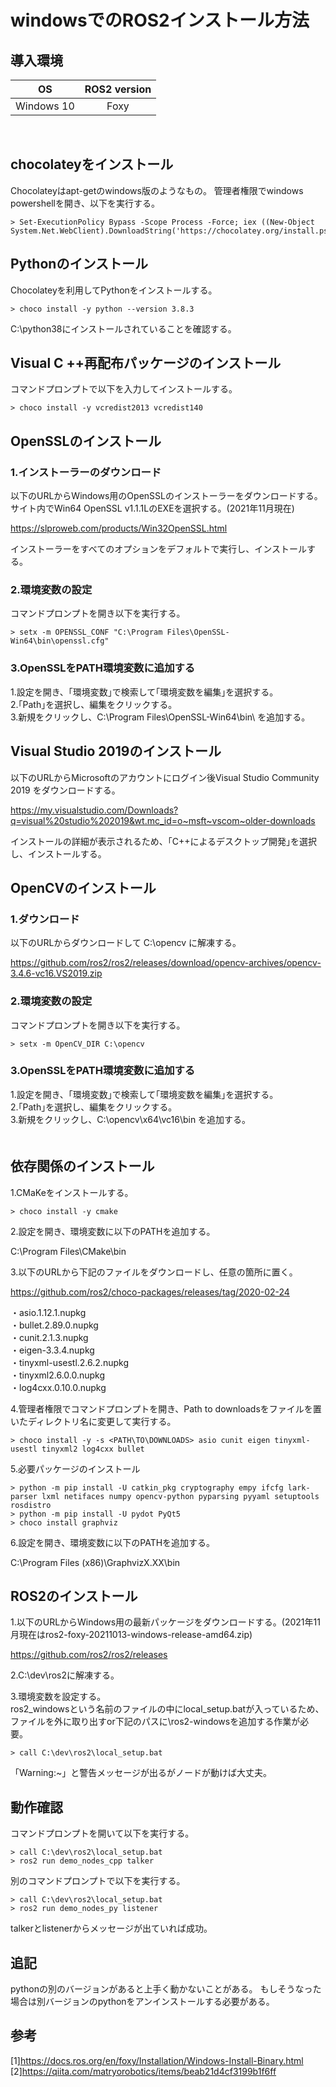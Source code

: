 # windowsでのROS2インストール方法


## 導入環境

| OS | ROS2 version |
|:-:|:-:|
| Windows 10 | Foxy |

<br>

## chocolateyをインストール

Chocolateyはapt-getのwindows版のようなもの。
管理者権限でwindows powershellを開き、以下を実行する。

```
> Set-ExecutionPolicy Bypass -Scope Process -Force; iex ((New-Object System.Net.WebClient).DownloadString('https://chocolatey.org/install.ps1'))
```

## Pythonのインストール

Chocolateyを利用してPythonをインストールする。

```
> choco install -y python --version 3.8.3
```

C:\python38にインストールされていることを確認する。

## Visual C ++再配布パッケージのインストール

コマンドプロンプトで以下を入力してインストールする。

```
> choco install -y vcredist2013 vcredist140
```

## OpenSSLのインストール
### 1.インストーラーのダウンロード

以下のURLからWindows用のOpenSSLのインストーラーをダウンロードする。
サイト内でWin64 OpenSSL v1.1.1LのEXEを選択する。(2021年11月現在)

https://slproweb.com/products/Win32OpenSSL.html

インストーラーをすべてのオプションをデフォルトで実行し、インストールする。

### 2.環境変数の設定

コマンドプロンプトを開き以下を実行する。

```
> setx -m OPENSSL_CONF "C:\Program Files\OpenSSL-Win64\bin\openssl.cfg"
```
### 3.OpenSSLをPATH環境変数に追加する

1.設定を開き、｢環境変数｣で検索して｢環境変数を編集｣を選択する。<br>
2.｢Path｣を選択し、編集をクリックする。<br>
3.新規をクリックし、C:\Program Files\OpenSSL-Win64\bin\ を追加する。<br>

## Visual Studio 2019のインストール 

以下のURLからMicrosoftのアカウントにログイン後Visual Studio Community 2019 をダウンロードする。

https://my.visualstudio.com/Downloads?q=visual%20studio%202019&wt.mc_id=o~msft~vscom~older-downloads

インストールの詳細が表示されるため、｢C++によるデスクトップ開発｣を選択し、インストールする。

## OpenCVのインストール

### 1.ダウンロード

以下のURLからダウンロードして C:\opencv に解凍する。

https://github.com/ros2/ros2/releases/download/opencv-archives/opencv-3.4.6-vc16.VS2019.zip 

### 2.環境変数の設定

コマンドプロンプトを開き以下を実行する。

```
> setx -m OpenCV_DIR C:\opencv
```
### 3.OpenSSLをPATH環境変数に追加する

1.設定を開き、｢環境変数｣で検索して｢環境変数を編集｣を選択する。<br>
2.｢Path｣を選択し、編集をクリックする。<br>
3.新規をクリックし、C:\opencv\x64\vc16\bin を追加する。<br>　

## 依存関係のインストール

1.CMaKeをインストールする。
```
> choco install -y cmake
```

2.設定を開き、環境変数に以下のPATHを追加する。

C:\Program Files\CMake\bin

3.以下のURLから下記のファイルをダウンロードし、任意の箇所に置く。

https://github.com/ros2/choco-packages/releases/tag/2020-02-24

・asio.1.12.1.nupkg <br>
・bullet.2.89.0.nupkg <br>
・cunit.2.1.3.nupkg <br>
・eigen-3.3.4.nupkg <br>
・tinyxml-usestl.2.6.2.nupkg <br>
・tinyxml2.6.0.0.nupkg <br>
・log4cxx.0.10.0.nupkg <br>

4.管理者権限でコマンドプロンプトを開き、Path to downloadsをファイルを置いたディレクトリ名に変更して実行する。
```
> choco install -y -s <PATH\TO\DOWNLOADS> asio cunit eigen tinyxml-usestl tinyxml2 log4cxx bullet
```

5.必要パッケージのインストール
```
> python -m pip install -U catkin_pkg cryptography empy ifcfg lark-parser lxml netifaces numpy opencv-python pyparsing pyyaml setuptools rosdistro
> python -m pip install -U pydot PyQt5
> choco install graphviz
```

6.設定を開き、環境変数に以下のPATHを追加する。

C:\Program Files (x86)\GraphvizX.XX\bin

## ROS2のインストール

1.以下のURLからWindows用の最新パッケージをダウンロードする。(2021年11月現在はros2-foxy-20211013-windows-release-amd64.zip)

https://github.com/ros2/ros2/releases

2.C:\dev\ros2に解凍する。

3.環境変数を設定する。<br>
ros2_windowsという名前のファイルの中にlocal_setup.batが入っているため、ファイルを外に取り出すor下記のパスに\ros2-windowsを追加する作業が必要。
```
> call C:\dev\ros2\local_setup.bat
```
「Warning:~」と警告メッセージが出るがノードが動けば大丈夫。

## 動作確認

コマンドプロンプトを開いて以下を実行する。
```
> call C:\dev\ros2\local_setup.bat
> ros2 run demo_nodes_cpp talker
```
別のコマンドプロンプトで以下を実行する。
```
> call C:\dev\ros2\local_setup.bat
> ros2 run demo_nodes_py listener
```
talkerとlistenerからメッセージが出ていれば成功。

## 追記

pythonの別のバージョンがあると上手く動かないことがある。
もしそうなった場合は別バージョンのpythonをアンインストールする必要がある。

## 参考

[1]https://docs.ros.org/en/foxy/Installation/Windows-Install-Binary.html <br>
[2]https://qiita.com/matryorobotics/items/beab21d4cf3199b1f6ff <br>

